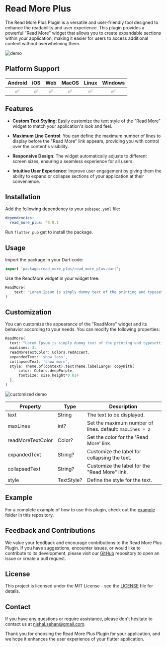# Read More Plus

The Read More Plus Plugin is a versatile and user-friendly tool designed to enhance the readability and user experience. This plugin provides a powerful "Read More" widget that allows you to create expandable sections within your application, making it easier for users to access additional content without overwhelming them.

![demo](https://github.com/nishalsehan/read_more_plus/assets/44578204/4e4fecf6-c082-477c-a12c-79faacc3dcbf)

## Platform Support

| **Android** | **iOS** | **Web** | **MacOS** | **Linux** | **Windows** |
|:-----------:|:-------:|:-------:|:---------:|:---------:|:-----------:|
|   &#9989;   | &#9989; | &#9989; |  &#9989;  |  &#9989;  |   &#9989;   |

## Features

- **Custom Text Styling**: Easily customize the text style of the "Read More" widget to match your application's look and feel.

- **Maximum Line Control**: You can define the maximum number of lines to display before the "Read More" link appears, providing you with control over the content's visibility.

- **Responsive Design**: The widget automatically adjusts to different screen sizes, ensuring a seamless experience for all users.

- **Intuitive User Experience**: Improve user engagement by giving them the ability to expand or collapse sections of your application at their convenience.

## Installation

Add the following dependency to your `pubspec.yaml` file:

```yaml
dependencies:
  read_more_plus: ^0.0.1
```

Run `flutter pub` get to install the package.


## Usage

Import the package in your Dart code:

```dart
import 'package:read_more_plus/read_more_plus.dart';
```

Use the ReadMore widget in your widget tree:

```dart
ReadMore(
    text: "Lorem Ipsum is simply dummy text of the printing and typesetting industry. Lorem Ipsum has been the industry's standard dummy text ever since the 1500s, when an unknown printer took a galley of type and scrambled it to make a type specimen book. "
)
```

## Customization

You can customize the appearance of the "ReadMore" widget and its behavior according to your needs. You can modify the following properties:

```dart
ReadMore(
  text: "Lorem Ipsum is simply dummy text of the printing and typesetting industry. Lorem Ipsum has been the industry's standard dummy text ever since the 1500s, when an unknown printer took a galley of type and scrambled it to make a type specimen book.",
  maxLines: 3,
  readMoreTextColor: Colors.redAccent,
  expandedText: 'show less',
  collapsedText: 'show more',
  style: Theme.of(context).textTheme.labelLarge!.copyWith(
      color: Colors.deepPurple,
      fontSize: size.height*0.014
  ),
)
```

![customized demo](https://github.com/nishalsehan/read_more_plus/assets/44578204/2c15a613-6168-4587-8ea7-53c9c34c830a)


| Property              | Type                      | Description                                               |
|-----------------------|---------------------------|-----------------------------------------------------------|
| text                  | String                    | The text to be displayed.                                 |
| maxLines              | int?                      | Set the maximum number of lines. default: `maxLines = 2`  |  
| readMoreTextColor     | Color?                    | Set the color for the 'Read More' link.                   |
| expandedText          | String?                   | Customize the label for collapsing the text.              |
| collapsedText         | String?                   | Customize the label for the "Read More" link.             |
| style                 | TextStyle?                | Define the style for the text.                            |

## Example

For a complete example of how to use this plugin, check out the [example](https://github.com/nishalsehan/read_more_plus/tree/main/example) folder in this repository.

## Feedback and Contributions

We value your feedback and encourage contributions to the Read More Plus Plugin. If you have suggestions, encounter issues, or would like to contribute to its development, please visit our [GitHub](https://github.com/nishalsehan/read_more_plus) repository to open an issue or create a pull request.

## License

This project is licensed under the MIT License - see the [LICENSE](https://github.com/nishalsehan/read_more_plus/blob/main/LICENSE) file for details.

## Contact

If you have any questions or require assistance, please don't hesitate to contact us at nishal.sehan@gmail.com.

Thank you for choosing the Read More Plus Plugin for your application, and we hope it enhances the user experience of your flutter application.
